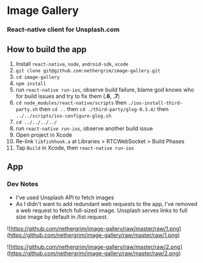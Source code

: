 # Image Gallery
### React-native client for Unsplash.com


## How to build the app

1. Install `react-native`, `node`, `android-sdk`, `xcode`
2. `git clone git@github.com:nethergrim/image-gallery.git`
3. `cd image-gallery`
4. `npm install`
5. run `react-native run-ios`, observe build failure, blame god knows who for build issues and try to fix them (**.6**, **.7**)
6. `cd node_modules/react-native/scripts` then `./ios-install-third-party.sh` then `cd ..` then `cd ./third-party/glog-0.3.4/` then `../../scripts/ios-configure-glog.sh`
7. `cd ../../../../`
8. run `react-native run-ios`, observe another build issue
9. Open project in Xcode
10. Re-link `libfishhook.a` at Libraries > RTCWebSocket > Build Phases
11. Tap `Build` in Xcode, then `react-native run-ios`


## App




### Dev Notes

* I've used Unsplash API to fetch images
* As I didn't want to add redundant web requests to the app, I've removed a web request to fetch full-sized image. Unsplash serves links to full size image by default in /list request.


![https://github.com/nethergrim/image-gallery/raw/master/raw/1.png](https://github.com/nethergrim/image-gallery/raw/master/raw/1.png)

![https://github.com/nethergrim/image-gallery/raw/master/raw/2.png](https://github.com/nethergrim/image-gallery/raw/master/raw/2.png)